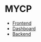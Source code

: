 <!DOCTYPE html>
<html>
<head>
    <title>My Malaysia Car Parking Projects</title>
</head>
<body>
        <h1>MYCP</h1>
    <ul>
        <li><a href="https://github.com/FooSzeJie/MYCP_Mobile_App.git">Frontend</a></li>
        <li><a href="https://github.com/FooSzeJie/MYCP_Dashboard.git">Dashboard</a></li>
        <li><a href="https://github.com/FooSzeJie/MYCP_Backend.git">Backend</a></li>
    </ul>
</body>
</html>

